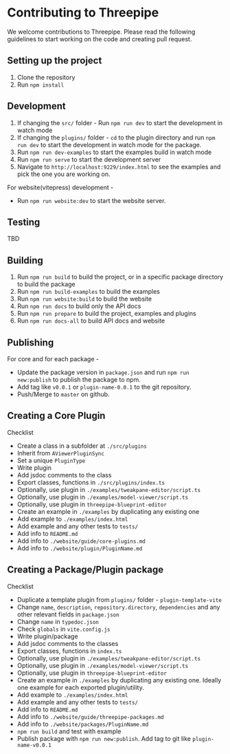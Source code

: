 # Contributing to Threepipe

We welcome contributions to Threepipe. Please read the following guidelines to start working on the code and creating pull request.

## Setting up the project

1. Clone the repository
2. Run `npm install`

## Development

1. If changing the `src/` folder - Run `npm run dev` to start the development in watch mode
2. If changing the `plugins/` folder - `cd` to the plugin directory and run `npm run dev` to start the development in watch mode for the package.
3. Run `npm run dev-examples` to start the examples build in watch mode
4. Run `npm run serve` to start the development server
5. Navigate to `http://localhost:9229/index.html` to see the examples and pick the one you are working on.

For website(vitepress) development -
- Run `npm run website:dev` to start the website server.

## Testing

TBD

## Building

1. Run `npm run build` to build the project, or in a specific package directory to build the package
2. Run `npm run build-examples` to build the examples
3. Run `npm run website:build` to build the website
4. Run `npm run docs` to build only the API docs
5. Run `npm run prepare` to build the project, examples and plugins
6. Run `npm run docs-all` to build API docs and website

## Publishing

For core and for each package -
- Update the package version in `package.json` and run `npm run new:publish` to publish the package to npm.
- Add tag like `v0.0.1` or `plugin-name-0.0.1` to the git repository.
- Push/Merge to `master` on github. 

## Creating a Core Plugin

Checklist 
- Create a class in a subfolder at `./src/plugins`
- Inherit from `AViewerPluginSync`
- Set a unique `PluginType`
- Write plugin
- Add jsdoc comments to the class
- Export classes, functions in `./src/plugins/index.ts`
- Optionally, use plugin in `./examples/tweakpane-editor/script.ts`
- Optionally, use plugin in `./examples/model-viewer/script.ts`
- Optionally, use plugin in `threepipe-blueprint-editor`
- Create an example in `./examples` by duplicating any existing one
- Add example to `./examples/index.html`
- Add example and any other tests to `tests/`
- Add info to `README.md`
- Add info to `./website/guide/core-plugins.md`
- Add info to `./website/plugin/PluginName.md`

## Creating a Package/Plugin package

Checklist
- Duplicate a template plugin from `plugins/` folder - `plugin-template-vite`
- Change `name`, `description`, `repository.directory`, `dependencies` and any other relevant fields in `package.json`
- Change `name` in `typedoc.json`
- Check `globals` in `vite.config.js`
- Write plugin/package
- Add jsdoc comments to the classes
- Export classes, functions in `index.ts`
- Optionally, use plugin in `./examples/tweakpane-editor/script.ts`
- Optionally, use plugin in `./examples/model-viewer/script.ts`
- Optionally, use plugin in `threepipe-blueprint-editor`
- Create an example in `./examples` by duplicating any existing one. Ideally one example for each exported plugin/utility.
- Add example to `./examples/index.html`
- Add example and any other tests to `tests/`
- Add info to `README.md`
- Add info to `./website/guide/threepipe-packages.md`
- Add info to `./website/packages/PluginName.md`
- `npm run build` and test with example
- Publish package with `npm run new:publish`. Add tag to git like `plugin-name-v0.0.1`
